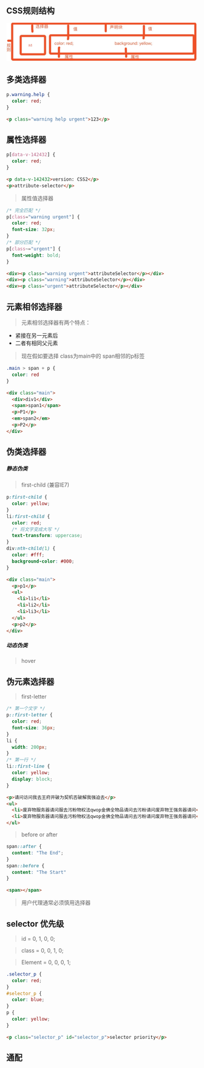 ## CSS规则结构
![](./structure.jpeg)

## 多类选择器

```css
p.warning.help {
  color: red;
}
```
```html
<p class="warning help urgent">123</p>
```


## 属性选择器
```css
p[data-v-142432] {
  color: red;
}
```
```html
<p data-v-142432>version: CSS2</p>
<p>attribute-selector</p>
```
> 属性值选择器

```css
/* 完全匹配 */
p[class="warning urgent"] {
  color: red;
  font-size: 32px;
}
/* 部分匹配 */
p[class~="urgent"] {
  font-weight: bold;
}
```

```html
<div><p class="warning urgent">attributeSelector</p></div>
<div><p class="warning">attributeSelector</p></div>
<div><p class="urgent">attributeSelector</p></div>
```

## 元素相邻选择器
> 元素相邻选择器有两个特点：
  - 紧接在另一元素后
  - 二者有相同父元素

> 现在假如要选择 class为main中的 span相邻的p标签

```css
.main > span + p {
  color: red
}
```
```html
<div class="main">
  <div>div1</div>
  <span>span1</span>
  <p>P1</p>
  <em>span2</em>
  <p>P2</p>
</div>
```

## 伪类选择器

##### 静态伪类

> first-child (兼容IE7)
  ```css
  p:first-child {
    color: yellow;
  }
  li:first-child {
    color: red;
    /* 将文字变成大写 */
    text-transform: uppercase;
  }
  div:nth-child(1) {
    color: #fff;
    background-color: #000;
  }
  ```
  ```html
  <div class="main">
    <p>p1</p>
    <ul>
      <li>li1</li>
      <li>li2</li>
      <li>li3</li>
    </ul>
    <p>p2</p>
  </div>
  ```  

##### 动态伪类

> hover

>

## 伪元素选择器

> first-letter

```css
/* 第一个文字 */
p::first-letter {
  color: red;
  font-size: 36px;
}
li {
  width: 200px;
}
/* 第一行 */
li::first-line {
  color: yellow;
  display: block;
}
```
```html
<p>请问访问我去王府井破为契机否破解我强迫去</p>
<ul>
  <li>废弃物服务器请问服去污粉物权法qwop金佛全物品请问去污粉请问废弃物王强务器请问</li>
  <li>废弃物服务器请问服去污粉物权法qwop金佛全物品请问去污粉请问废弃物王强务器请问</li>
</ul>
```

> before or after

```css
span::after {
  content: "The End";
}
span::before {
  content: "The Start"
}
```

```html
<span></span>
```


> 用户代理通常必须慎用选择器


## selector 优先级

> id = 0, 1, 0, 0;

> class = 0, 0, 1, 0;

> Element = 0, 0, 0, 1;

```css
.selector_p {
  color: red;
}
#selector_p {
  color: blue;
}
p {
  color: yellow;
}
```
```html
<p class="selector_p" id="selector_p">selector priority</p>
```

## 通配
